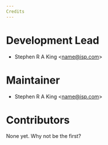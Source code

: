 ```yaml
---
Credits
---
```


# Development Lead

- Stephen R A King \<name@isp.com\>

# Maintainer

- Stephen R A King \<name@isp.com\>

# Contributors

None yet. Why not be the first?
